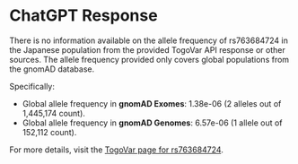 # ChatGPT Response

There is no information available on the allele frequency of rs763684724 in the Japanese population from the provided TogoVar API response or other sources. The allele frequency provided only covers global populations from the gnomAD database.

Specifically:
- Global allele frequency in **gnomAD Exomes**: 1.38e-06 (2 alleles out of 1,445,174 count).
- Global allele frequency in **gnomAD Genomes**: 6.57e-06 (1 allele out of 152,112 count).

For more details, visit the [TogoVar page for rs763684724](https://gnomad.broadinstitute.org/variant/19-35033886-C-T?dataset=gnomad_r4).